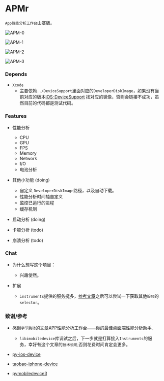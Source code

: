 # APMr
`App性能分析工作台`山寨版。

![APM-0](https://user-images.githubusercontent.com/17810210/224478734-e6fc7b99-6e29-47c3-b81b-bbe8b2938888.png)

![APM-1](https://user-images.githubusercontent.com/17810210/224478630-27057941-84be-40f9-9bb9-a8bdeb52006c.png)

![APM-2](https://user-images.githubusercontent.com/17810210/224478642-a9a1094e-c024-4907-ab9c-b96a2d9875e9.png)

![APM-3](https://user-images.githubusercontent.com/17810210/224478644-909dc46a-a57f-4582-a418-d2c356c360c3.png)

### Depends

- `Xcode` 
  - 主要依赖`../DeviceSupport`里面对应的`DeveloperDiskImage`，如果没有当前对应的版本[iOS-DeviceSupport](https://github.com/iGhibli/iOS-DeviceSupport) 找对应的镜像，否则会链接不成功，虽然目前的代码都是测试代码。

### Features

- 性能分析
  - CPU
  - GPU
  - FPS
  - Memory
  - Network
  - I/O
  - 电池分析

- 其他小功能 (doing)
  - 自定义 `DeveloperDiskImage`路径，以及自动下载。
  - 性能分析时间轴自定义
  - 监控已运行的进程
  - 缓存机制

- 启动分析 (doing)

- 卡顿分析 (todo)

- 崩溃分析 (todo)

### Chat

- 为什么想写这个项目：
  - 兴趣使然。

- 扩展
  - `instruments`提供的服务挺多，[参考文章](https://github.com/troybowman/dtxmsg/blob/master/slides.pdf)之后可以尝试一下获取其他`服务`的`selector`。

### 致谢/参考

- 感谢`字节跳动`的文章[APP性能分析工作台——你的最佳桌面端性能分析助手](https://juejin.cn/post/7052577178587758605).
  - `libimobiledevice`库调试之后，下一步就是打算接入`Instruments`的服务，幸好有这个文章的`技术说明`,否则花费时间肯定会更多。

- [py-ios-device](https://github.com/YueChen-C/py-ios-device)

- [taobao-iphone-device](https://github.com/alibaba/taobao-iphone-device)

- [pymobiledevice3](https://github.com/doronz88/pymobiledevice3)
